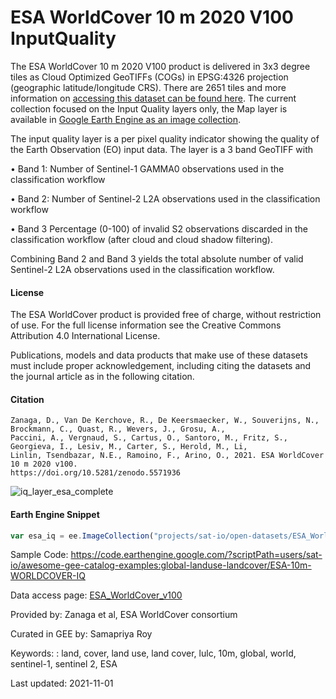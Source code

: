 # ESA WorldCover 10 m 2020 V100 InputQuality

The ESA WorldCover 10 m 2020 V100 product is delivered in 3x3 degree tiles as Cloud Optimized GeoTIFFs (COGs) in EPSG:4326 projection (geographic latitude/longitude CRS). There are 2651 tiles and more information on [accessing this dataset can be found here](https://esa-worldcover.org/en/data-access). The current collection focused on the Input Quality layers only, the Map layer is available in [Google Earth Engine as an image collection](https://developers.google.com/earth-engine/datasets/catalog/ESA_WorldCover_v100).

The input quality layer is a per pixel quality indicator showing the quality of the Earth Observation (EO) input data. The layer is a 3 band GeoTIFF with

• Band 1: Number of Sentinel-1 GAMMA0 observations used in the classification workflow

• Band 2: Number of Sentinel-2 L2A observations used in the classification workflow

• Band 3 Percentage (0-100) of invalid S2 observations discarded in the classification workflow
(after cloud and cloud shadow filtering).

Combining Band 2 and Band 3 yields the total absolute number of valid Sentinel-2 L2A observations
used in the classification workflow.

#### License

The ESA WorldCover product is provided free of charge, without restriction of use. For the full license information see the Creative Commons Attribution 4.0 International License.

Publications, models and data products that make use of these datasets must include proper acknowledgement, including citing the datasets and the journal article as in the following citation.

#### Citation

```
Zanaga, D., Van De Kerchove, R., De Keersmaecker, W., Souverijns, N., Brockmann, C., Quast, R., Wevers, J., Grosu, A.,
Paccini, A., Vergnaud, S., Cartus, O., Santoro, M., Fritz, S., Georgieva, I., Lesiv, M., Carter, S., Herold, M., Li,
Linlin, Tsendbazar, N.E., Ramoino, F., Arino, O., 2021. ESA WorldCover 10 m 2020 v100.
https://doi.org/10.5281/zenodo.5571936
```

![iq_layer_esa_complete](https://user-images.githubusercontent.com/6677629/140617033-0eba7cfa-9b5f-4518-b765-0e03139bf8b7.gif)


#### Earth Engine Snippet

```js
var esa_iq = ee.ImageCollection("projects/sat-io/open-datasets/ESA_WorldCover_Input_Quality");
```
Sample Code: https://code.earthengine.google.com/?scriptPath=users/sat-io/awesome-gee-catalog-examples:global-landuse-landcover/ESA-10m-WORLDCOVER-IQ

Data access page: [ESA_WorldCover_v100](https://esa-worldcover.org/en/data-access)

Provided by: Zanaga et al, ESA WorldCover consortium

Curated in GEE by: Samapriya Roy

Keywords: : land, cover, land use, land cover, lulc, 10m, global, world, sentinel-1, sentinel 2, ESA

Last updated: 2021-11-01
